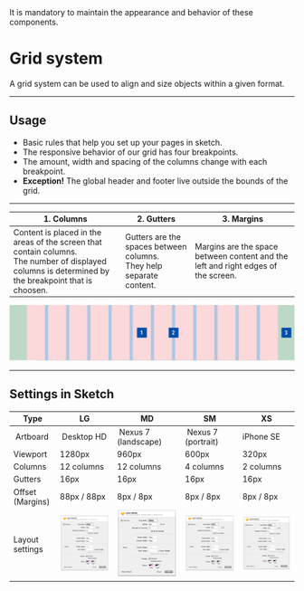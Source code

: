 <AlertWarning alertHeadline="Not modifiable">
It is mandatory to maintain the appearance and behavior of these components.
</AlertWarning>

# Grid system

A grid system can be used to align and size objects within a given format.

---

## Usage

- Basic rules that help you set up your pages in sketch.
- The responsive behavior of our grid has four breakpoints.
- The amount, width and spacing of the columns change with each breakpoint.
- **Exception!** The global header and footer live outside the bounds of the grid.

---

|  1. Columns | 2. Gutters | 3. Margins |
|---|---|---|
| Content is placed in the areas of the screen that contain columns.<br> The number of displayed columns is determined by the breakpoint that is choosen. | Gutters are the spaces between columns.<br> They help separate content. | Margins are the space between content and the left and right edges of the screen. |

![Grid Setup](assets/grid-system-setup@1x.png)

---

## Settings in Sketch

| Type | LG | MD | SM  | XS |
|---|---|---|---|---|
| Artboard | Desktop HD | Nexus 7 (landscape) | Nexus 7 (portrait) | iPhone SE |
| Viewport | 1280px | 960px | 600px | 320px |
| Columns | 12 columns | 12 columns | 4 columns | 2 columns |
| Gutters | 16px | 16px | 16px | 16px |
| Offset (Margins) | 88px / 88px | 8px / 8px | 8px / 8px | 8px / 8px |
| Layout settings | ![LG Layout](assets/sketch_layout_LG@1x.png) | ![MD Layout](assets/sketch_layout_MD@1x.png) | ![SM Layout](assets/sketch_layout_SM@1x.png) | ![XS Layout](assets/sketch_layout_XS@1x.png) |
